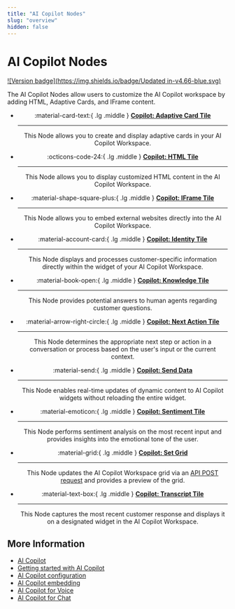 ```yaml
---
title: "AI Copilot Nodes"
slug: "overview"
hidden: false
---
```


# AI Copilot Nodes

[![Version badge](https://img.shields.io/badge/Updated in-v4.66-blue.svg)](../../../../release-notes/4.66.md)

The AI Copilot Nodes allow users to customize the AI Copilot workspace by adding HTML, Adaptive Cards, and IFrame content.

<div class="grid cards" style="text-align: center;" markdown>

-   :material-card-text:{ .lg .middle } __[Copilot: Adaptive Card Tile](set-adaptive-card-tile.md)__

    ---

    This Node allows you to create and display adaptive cards in your AI Copilot Workspace.

-   :octicons-code-24:{ .lg .middle } __[Copilot: HTML Tile](set-html-tile.md)__

    ---

    This Node allows you to display customized HTML content in the AI Copilot Workspace.

-   :material-shape-square-plus:{ .lg .middle } __[Copilot: IFrame Tile](set-iframe-tile.md)__

    ---

    This Node allows you to embed external websites directly into the AI Copilot Workspace.

-   :material-account-card:{ .lg .middle } __[Copilot: Identity Tile](identity-tile.md)__

    ---

    This Node displays and processes customer-specific information directly within the widget of your AI Copilot Workspace.

-   :material-book-open:{ .lg .middle } __[Copilot: Knowledge Tile](knowledge-tile.md)__

    ---

    This Node provides potential answers to human agents regarding customer questions.

-   :material-arrow-right-circle:{ .lg .middle } __[Copilot: Next Action Tile](next-action-tile.md)__

    ---

    This Node determines the appropriate next step or action in a conversation or process based on the user's input or the current context.

-   :material-send:{ .lg .middle } __[Copilot: Send Data](send-data.md)__

    ---

    This Node enables real-time updates of dynamic content to AI Copilot widgets without reloading the entire widget.

-   :material-emoticon:{ .lg .middle } __[Copilot: Sentiment Tile](sentiment-tile.md)__

    ---

    This Node performs sentiment analysis on the most recent input and provides insights into the emotional tone of the user.

-   :material-grid:{ .lg .middle } __[Copilot: Set Grid](set-grid.md)__

    ---

    This Node updates the AI Copilot Workspace grid via an [API POST request](https://api-dev.cognigy.ai/openapi#post-/v2.0/agentassistconfigs) and provides a preview of the grid.

-   :material-text-box:{ .lg .middle } __[Copilot: Transcript Tile](transcript-tile.md)__

    ---

    This Node captures the most recent customer response and displays it on a designated widget in the AI Copilot Workspace.

</div>

## More Information

- [AI Copilot](../../../../ai-copilot/overview.md)
- [Getting started with AI Copilot](../../../../ai-copilot/getting-started.md)
- [AI Copilot configuration](../../../../ai-copilot/configuration.md)
- [AI Copilot embedding](../../../../ai-copilot/embedding.md)
- [AI Copilot for Voice](../../../../ai-copilot/voice/voice-overview.md)
- [AI Copilot for Chat](../../../../ai-copilot/chat.md)